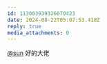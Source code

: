 ```yaml
---
id: 113003939326070423
date: 2024-08-22T05:07:53.418Z
reply: true
media_attachments: 0
---
```


[@sun](https://jiong.us/@sun) 好的大佬

